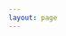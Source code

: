 ```yaml
---
layout: page
---
```


<script setup>
import { VPTeamPage, VPTeamPageTitle, VPTeamMembers, VPTeamPageSection } from 'vitepress/theme'

const georegions = [
  {
    avatar: 'https://github.com/GeoRegionsEcosystem.png',
    name: 'GeoRegions.jl',
    desc: 'Defining Geographic Regions of Interest for Geospatial Data in Geoscience and Climate.',
    links: [
      { icon: 'github', link: 'https://github.com/SciML/DiffEqFlux.jl' }
    ]
  }
];

const extends_geo = [
  {
    avatar: 'https://github.com/GeoRegionsEcosystem.png',
    name: 'RegionGrids.jl',
    desc: 'Extracting Gridded Data for a given GeoRegion',
    links: [
      { icon: 'github', link: 'https://github.com/GeoRegionsEcosystem/RegionGrids.jl' }
    ]
  },
  {
    avatar: 'https://github.com/GeoRegionsEcosystem.png',
    name: 'LandSea.jl',
    desc: 'Extensible Land-Sea Mask Datasets',
    links: [
      { icon: 'github', link: 'https://github.com/GeoRegionsEcosystem/LandSea.jl' }
    ]
  }
];

const ecosystempkgs = [
  {
    avatar: 'https://raw.githubusercontent.com/natgeo-wong/NASAPrecipitation.jl/main/src/logosmall.png',
    name: 'NASAPrecipitation.jl',
    desc: 'Downloading, Extracting and Analyzing NASA Satellite Precipitation Data',
    links: [
      { icon: 'github', link: 'https://github.com/GeoRegionsEcosystem/NASAPrecipitation.jl' }
    ]
  },
  {
    avatar: 'https://raw.githubusercontent.com/natgeo-wong/NASAPrecipitation.jl/main/src/logosmall.png',
    name: 'ERA5Reanalysis.jl',
    desc: 'Downloading, Extracting and Analyzing ERA5 Reanalysis Data',
    links: [
      { icon: 'github', link: 'https://github.com/GeoRegionsEcosystem/ERA5Reanalysis.jl' }
    ]
  },
  {
    avatar: 'https://raw.githubusercontent.com/natgeo-wong/NASAPrecipitation.jl/main/src/logosmall.png',
    name: 'NASABrightnessTemperature.jl',
    desc: 'Downloading, Extracting and Analyzing NASA Brightness Temperature Data',
    links: [
      { icon: 'github', link: 'https://github.com/GeoRegionsEcosystem/NASABrightnessTemperature.jl' }
    ]
  }
];
</script>

<VPTeamPage>
  <VPTeamPageTitle>
    <template #title>Ecosystem</template>
  </VPTeamPageTitle>

  <VPTeamPageSection>
    <template #title>GeoRegions.jl</template>
    <template #members>
      <VPTeamMembers size="small" :members="georegions" />
    </template>
  </VPTeamPageSection>

  <VPTeamPageSection>
    <template #title>Frameworks Extending GeoRegions.jl</template>
    <template #members>
      <VPTeamMembers size="small" :members="extends_geo" />
    </template>
  </VPTeamPageSection>

  <VPTeamPageSection>
    <template #title>The GeoRegions Ecosystem</template>
    <template #members>
      <VPTeamMembers size="small" :members="ecosystempkgs" />
    </template>
  </VPTeamPageSection>
</VPTeamPage>
